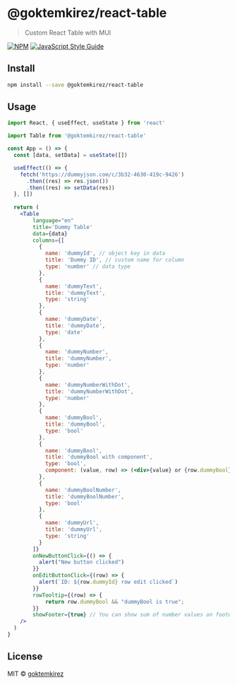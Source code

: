 # @goktemkirez/react-table

> Custom React Table with MUI

[![NPM](https://img.shields.io/npm/v/@goktemkirez/react-table.svg)](https://www.npmjs.com/package/@goktemkirez/react-table) [![JavaScript Style Guide](https://img.shields.io/badge/code_style-standard-brightgreen.svg)](https://standardjs.com)

## Install

```bash
npm install --save @goktemkirez/react-table
```

## Usage

```jsx
import React, { useEffect, useState } from 'react'

import Table from '@goktemkirez/react-table'

const App = () => {
  const [data, setData] = useState([])

  useEffect(() => {
    fetch('https://dummyjson.com/c/3b32-4630-419c-9426')
      .then((res) => res.json())
      .then((res) => setData(res))
  }, [])
  
  return (
    <Table
        language="en"
        title='Dummy Table'
        data={data}
        columns={[
          {
            name: 'dummyId', // object key in data
            title: 'Dummy ID', // custom name for column
            type: 'number' // data type
          },
          {
            name: 'dummyText',
            title: 'dummyText',
            type: 'string'
          },
          {
            name: 'dummyDate',
            title: 'dummyDate',
            type: 'date'
          },
          {
            name: 'dummyNumber',
            title: 'dummyNumber',
            type: 'number'
          },
          {
            name: 'dummyNumberWithDot',
            title: 'dummyNumberWithDot',
            type: 'number'
          },
          {
            name: 'dummyBool',
            title: 'dummyBool',
            type: 'bool'
          },
          {
            name: 'dummyBool',
            title: 'dummyBool with component',
            type: 'bool',
            component: (value, row) => (<div>{value} or {row.dummyBool}</div>) // you can add custom component to column
          },
          {
            name: 'dummyBoolNumber',
            title: 'dummyBoolNumber',
            type: 'bool'
          },
          {
            name: 'dummyUrl',
            title: 'dummyUrl',
            type: 'string'
          }
        ]} 
        onNewButtonClick={() => {
          alert("New button clicked")
        }}
        onEditButtonClick={(row) => {
          alert(`ID: ${row.dummyId} row edit clicked`)
        }}
        rowTooltip={(row) => {
            return row.dummyBool && "dummyBool is true";
        }}
        showFooter={true} // You can show sum of number values on footer
    />
  )
}
```

## License

MIT © [goktemkirez](https://github.com/goktemkirez)
